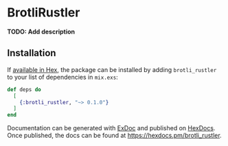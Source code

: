 # BrotliRustler

**TODO: Add description**

## Installation

If [available in Hex](https://hex.pm/docs/publish), the package can be installed
by adding `brotli_rustler` to your list of dependencies in `mix.exs`:

```elixir
def deps do
  [
    {:brotli_rustler, "~> 0.1.0"}
  ]
end
```

Documentation can be generated with [ExDoc](https://github.com/elixir-lang/ex_doc)
and published on [HexDocs](https://hexdocs.pm). Once published, the docs can
be found at <https://hexdocs.pm/brotli_rustler>.

